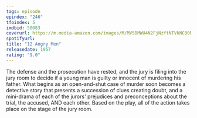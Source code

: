```yaml
---
tags: episode
epindex: "246"
tfoindex: 5
imdbid: 50083
coverurl: https://m.media-amazon.com/images/M/MV5BMWU4N2FjNzYtNTVkNC00NzQ0LTg0MjAtYTJlMjFhNGUxZDFmXkEyXkFqcGdeQXVyNjc1NTYyMjg@._V1_SX202_CR0,0,202,300_.jpg
spotifyurl: 
title: "12 Angry Men"
releasedate: 1957
rating: "9.0"
---
```


The defense and the prosecution have rested, and the jury is filing into the jury room to decide if a young man is guilty or innocent of murdering his father. What begins as an open-and-shut case of murder soon becomes a detective story that presents a succession of clues creating doubt, and a mini-drama of each of the jurors' prejudices and preconceptions about the trial, the accused, AND each other. Based on the play, all of the action takes place on the stage of the jury room.
